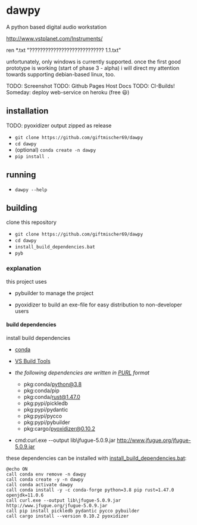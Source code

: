 # dawpy

A python based digital audio workstation



http://www.vstplanet.com/Instruments/

ren *.txt "???????????????????????????? 1.1.txt"


unfortunately, only windows is currently supported.
once the first good prototype is working (start of phase 3 - alpha) i will direct my attention towards supporting 
debian-based linux, too.

TODO: Screenshot
TODO: Github Pages Host Docs
TODO: CI-Builds!
Someday: deploy web-service on heroku (free :smiley:)

## installation

TODO: pyoxidizer output zipped as release

- `git clone https://github.com/giftmischer69/dawpy`
- `cd dawpy`
- (optional) `conda create -n dawpy`
- `pip install .`

## running

- `dawpy --help`  

## building 

clone this repository
- `git clone https://github.com/giftmischer69/dawpy`
- `cd dawpy`
- `install_build_dependencies.bat`
- `pyb`

### explanation

this project uses 
- pybuilder to manage the project 

- pyoxidizer to build an exe-file for easy distribution
to non-developer users

#### build dependencies

install build dependencies
- [conda](https://docs.conda.io/en/latest/miniconda.html)
- [VS Build Tools](https://visualstudio.microsoft.com/downloads/#build-tools-for-visual-studio-2019)

- *the following dependencies are written in [PURL](https://github.com/package-url/purl-spec) format*
  - pkg:conda/python@3.8
  - pkg:conda/pip 
  - pkg:conda/rust@1.47.0
  - pkg:pypi/pickledb
  - pkg:pypi/pydantic
  - pkg:pypi/pycco
  - pkg:pypi/pybuilder
  - pkg:cargo/pyoxidizer@0.10.2

- cmd:curl.exe --output lib\jfugue-5.0.9.jar http://www.jfugue.org/jfugue-5.0.9.jar

these dependencies can be installed with [install_build_dependencies.bat](./install_build_dependencies.bat):

```shell
@echo ON
call conda env remove -n dawpy
call conda create -y -n dawpy
call conda activate dawpy
call conda install -y -c conda-forge python=3.8 pip rust=1.47.0 openjdk=11.0.6
call curl.exe --output lib\jfugue-5.0.9.jar http://www.jfugue.org/jfugue-5.0.9.jar
call pip install pickledb pydantic pycco pybuilder
call cargo install --version 0.10.2 pyoxidizer
```